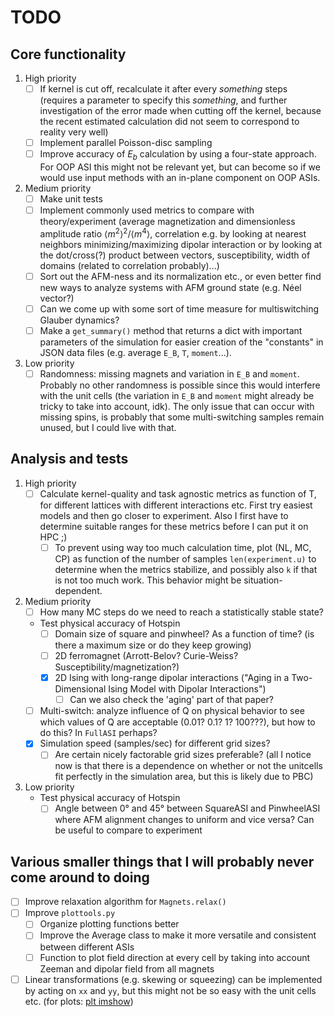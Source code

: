 # TODO

## Core functionality

1. High priority
    - [ ] If kernel is cut off, recalculate it after every *something* steps (requires a parameter to specify this *something*, and further investigation of the error made when cutting off the kernel, because the recent estimated calculation did not seem to correspond to reality very well)
    - [ ] Implement parallel Poisson-disc sampling
    - [ ] Improve accuracy of $E_b$ calculation by using a four-state approach. For OOP ASI this might not be relevant yet, but can become so if we would use input methods with an in-plane component on OOP ASIs.

2. Medium priority
    - [ ] Make unit tests
    - [ ] Implement commonly used metrics to compare with theory/experiment (average magnetization and dimensionless amplitude ratio  $\langle m^2 \rangle^2/\langle m^4 \rangle$, correlation e.g. by looking at nearest neighbors minimizing/maximizing dipolar interaction or by looking at the dot/cross(?) product between vectors, susceptibility, width of domains (related to correlation probably)...)
    - [ ] Sort out the AFM-ness and its normalization etc., or even better find new ways to analyze systems with AFM ground state (e.g. Néel vector?)
    - [ ] Can we come up with some sort of time measure for multiswitching Glauber dynamics?
    - [ ] Make a `get_summary()` method that returns a dict with important parameters of the simulation for easier creation of the "constants" in JSON data files (e.g. average `E_B`, `T`, `moment`...).

3. Low priority
    - [ ] Randomness: missing magnets and variation in `E_B` and `moment`. Probably no other randomness is possible since this would interfere with the unit cells (the variation in `E_B` and `moment` might already be tricky to take into account, idk). The only issue that can occur with missing spins, is probably that some multi-switching samples remain unused, but I could live with that.

## Analysis and tests

1. High priority
    - [ ] Calculate kernel-quality and task agnostic metrics as function of T, for different lattices with different interactions etc. First try easiest models and then go closer to experiment. Also I first have to determine suitable ranges for these metrics before I can put it on HPC ;)
        - [ ] To prevent using way too much calculation time, plot (NL, MC, CP) as function of the number of samples `len(experiment.u)` to determine when the metrics stabilize, and possibly also `k` if that is not too much work. This behavior might be situation-dependent.

2. Medium priority
    - [ ] How many MC steps do we need to reach a statistically stable state?
    - Test physical accuracy of Hotspin
        - [ ] Domain size of square and pinwheel? As a function of time? (is there a maximum size or do they keep growing)
        - [ ] 2D ferromagnet (Arrott-Belov? Curie-Weiss? Susceptibility/magnetization?)
        - [x] 2D Ising with long-range dipolar interactions ("Aging in a Two-Dimensional Ising Model with Dipolar Interactions")
            - [ ] Can we also check the 'aging' part of that paper?
    - [ ] Multi-switch: analyze influence of Q on physical behavior to see which values of Q are acceptable (0.01? 0.1? 1? 100???), but how to do this? In `FullASI` perhaps?
    - [x] Simulation speed (samples/sec) for different grid sizes?
        - [ ] Are certain nicely factorable grid sizes preferable? (all I notice now is that there is a dependence on whether or not the unitcells fit perfectly in the simulation area, but this is likely due to PBC)

3. Low priority
    - Test physical accuracy of Hotspin
        - [ ] Angle between 0° and 45° between SquareASI and PinwheelASI where AFM alignment changes to uniform and vice versa? Can be useful to compare to experiment

## Various smaller things that I will probably never come around to doing

- [ ] Improve relaxation algorithm for `Magnets.relax()`
- [ ] Improve `plottools.py`
  - [ ] Organize plotting functions better
  - [ ] Improve the Average class to make it more versatile and consistent between different ASIs
  - [ ] Function to plot field direction at every cell by taking into account Zeeman and dipolar field from all magnets
- [ ] Linear transformations (e.g. skewing or squeezing) can be implemented by acting on `xx` and `yy`, but this might not be so easy with the unit cells etc. (for plots: [plt imshow](https://matplotlib.org/stable/gallery/images_contours_and_fields/affine_image.html "Affine transform of an image for skewed geometries"))
